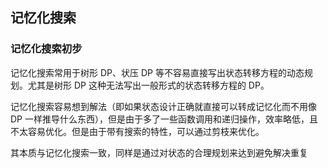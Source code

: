 ## 记忆化搜索

### 记忆化搜索初步

记忆化搜索常用于树形 DP、状压 DP 等不容易直接写出状态转移方程的动态规划。尤其是树形 DP 这种无法写出一般形式的状态转移方程的 DP。

记忆化搜索容易想到解法（即如果状态设计正确就直接可以转成记忆化而不用像 DP 一样推导什么东西），但是由于多了一些函数调用和递归操作，效率略低，且不太容易优化。但是由于带有搜索的特性，可以通过剪枝来优化。

其本质与记忆化搜索一致，同样是通过对状态的合理规划来达到避免解决重复
<!--stackedit_data:
eyJoaXN0b3J5IjpbLTE1MTQyMjQyMzUsLTE1OTE5MDgzNTcsMT
kyNTAwODQ3NiwxMjMwNjcwMDQwLDc5MTIyMzc4MiwxNTg1NzYz
ODksLTE4NzExNzE1NzldfQ==
-->